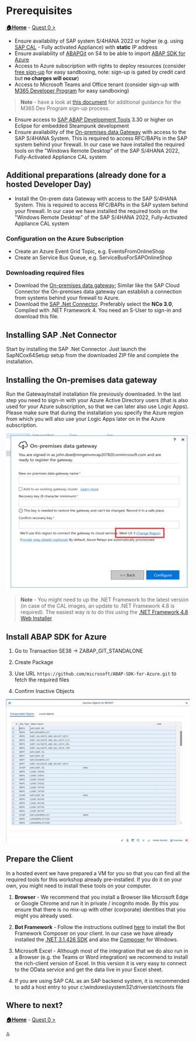 # Prerequisites

**[🏠Home](README.md)** - [ Quest 0 >](student/quest0.md)

- Ensure availability of SAP system S/4HANA 2022 or higher (e.g. using [SAP CAL](https://cal.sap.com/) - Fully activated Appliance) with **static** IP address
- Ensure availability of [ABAPGit](https://abapgit.org/) on S4 to be able to import [ABAP SDK for Azure](https://github.com/microsoft/ABAP-SDK-for-Azure)
- Access to Azure subscription with rights to deploy resources (consider [free sign-up](https://azure.microsoft.com/free/) for easy sandboxing, note: sign-up is gated by credit card but **no charges will occur**)
- Access to Microsoft Teams and Office tenant (consider sign-up with [M365 Developer Program](https://developer.microsoft.com/microsoft-365/dev-program) for easy sandboxing)

> **Note** - have a look at [this document](RequestMS365Developer.pdf) for additional guidance for the M365 Dev Program sign-up process.

- Ensure access to [SAP ABAP Development Tools](https://tools.eu1.hana.ondemand.com/#abap) 3.30 or higher on Eclipse for embedded Steampunk development
- Ensure availability of the [On-premises data Gateway](https://www.microsoft.com/download/details.aspx?id=53127) with access to the SAP S/4HANA System. This is required to access RFC/BAPIs in the SAP system behind your firewall. In our case we have installed the required tools on the "Windows Remote Desktop" of the SAP S/4HANA 2022, Fully-Activated Appliance CAL system

## Additional preparations (already done for a hosted Developer Day)

- Install the On-prem data Gateway with access to the SAP S/4HANA System. This is required to access RFC/BAPIs in the SAP system behind your firewall. In our case we have installed the required tools on the "Windows Remote Desktop" of the SAP S/4HANA 2022, Fully-Activated Appliance CAL system

### Configuration on the Azure Subscription

- Create an Azure Event Grid Topic, e.g. EventsFromOnlineShop
- Create an Service Bus Queue, e.g. ServiceBusForSAPOnlineShop

### Downloading required files

- Download the [On-premises data gateway](https://www.microsoft.com/download/details.aspx?id=53127); Similar like the SAP Cloud Connector the On-premises data gateway can establish a connection from systems behind your firewall to Azure.
- Download the [SAP .Net Connector](https://support.sap.com/en/product/connectors/msnet.html). Preferably select the **NCo 3.0**, Complied with .NET Framework 4. You need an S-User to sign-in and download this file.

## Installing  SAP .Net Connector

Start by installing the SAP .Net Connector. Just launch the SapNCox64Setup setup from the downloaded ZIP file and complete the installation.

## Installing the On-premises data gateway

Run the GatewayInstall installation file previously downloaded. In the last step you need to sign-in with your Azure Active Directory users (that is also used for your Azure subscription, so that we can later also use Logic Apps). Please make sure that during the installation you specify the Azure region from which you will also use your Logic Apps later on in the Azure subscription.

<p align="center" width="100%">
<img alt="OPDG Select region" src="img/student/Quest0/OPDG-Region.jpg"  width="600">
</p>

> **Note** - You might need to up the .NET Framework to the latest version (in case of the CAL images, an update to .NET Framework 4.8 is required). The easiest way is to do this using the [.NET Framework 4.8 Web Installer](https://dotnet.microsoft.com/download/dotnet-framework/thank-you/net48-web-installer)

## Install ABAP SDK for Azure

1) Go to Transaction SE38 -> ZABAP_GIT_STANDALONE

2) Create Package

3) Use URL `https://github.com/microsoft/ABAP-SDK-for-Azure.git` to fetch the required files

4) Confirm Inactive Objects

<p align="center" width="100%">
<img alt="Inactive Objects" src="img/student/Quest0/ABAPGit-InactiveObjects.jpg"  width="600">
</p>

## Prepare the Client

In a hosted event we have prepared a VM for you so that you can find all the required tools for this workshop already pre-installed. If you do it on your own, you might need to install these tools on your computer.

1) **Browser** - We recommend that you install a Browser like Microsoft Edge or Google Chrome and run it in private / incognito mode. By this you ensure that there is no mix-up with other (corporate) identities that you might you already used.

2) **Bot Framework** - Follow the instructions outlined [here](https://learn.microsoft.com/composer/install-composer) to install the Bot Framework Composer on your client. In our case we have already installed the [.NET 3.1.426 SDK](https://dotnet.microsoft.com/download/dotnet/thank-you/sdk-3.1.426-windows-x64-installer) and also the [Composer](https://github.com/microsoft/BotFramework-Composer/releases/download/v2.1.2/BotFramework-Composer-2.1.2-windows-setup.exe) for Windows.

3) Microsoft Excel - Although most of the integration that we do also run in a Browser (e.g. the Teams or Word integration) we recommend to install the rich-client version of Excel. In this version it is very easy to connect to the OData service and get the data live in your Excel sheet.

4) If you are using SAP CAL as an SAP backend system, it is recommended to add a host entry to your c:\windows\system32\drivers\etc\hosts file




## Where to next?

**[🏠Home](../README.md)** - [ Quest 0 >](student/quest0.md)

[🔝](#)
